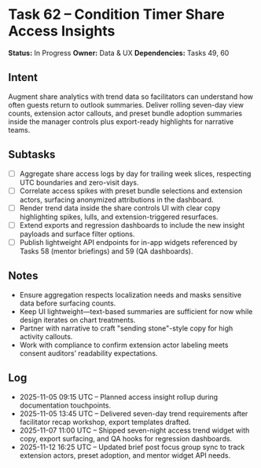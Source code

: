 # Task 62 – Condition Timer Share Access Insights

**Status:** In Progress
**Owner:** Data & UX
**Dependencies:** Tasks 49, 60

## Intent
Augment share analytics with trend data so facilitators can understand how often guests return to outlook summaries. Deliver rolling seven-day view counts, extension actor callouts, and preset bundle adoption summaries inside the manager controls plus export-ready highlights for narrative teams.

## Subtasks
- [ ] Aggregate share access logs by day for trailing week slices, respecting UTC boundaries and zero-visit days.
- [ ] Correlate access spikes with preset bundle selections and extension actors, surfacing anonymized attributions in the dashboard.
- [ ] Render trend data inside the share controls UI with clear copy highlighting spikes, lulls, and extension-triggered resurfaces.
- [ ] Extend exports and regression dashboards to include the new insight payloads and surface filter options.
- [ ] Publish lightweight API endpoints for in-app widgets referenced by Tasks 58 (mentor briefings) and 59 (QA dashboards).

## Notes
- Ensure aggregation respects localization needs and masks sensitive data before surfacing counts.
- Keep UI lightweight—text-based summaries are sufficient for now while design iterates on chart treatments.
- Partner with narrative to craft "sending stone"-style copy for high activity callouts.
- Work with compliance to confirm extension actor labeling meets consent auditors’ readability expectations.

## Log
- 2025-11-05 09:15 UTC – Planned access insight rollup during documentation touchpoints.
- 2025-11-05 13:45 UTC – Delivered seven-day trend requirements after facilitator recap workshop, export templates drafted.
- 2025-11-07 11:00 UTC – Shipped seven-night access trend widget with copy, export surfacing, and QA hooks for regression dashboards.
- 2025-11-12 16:25 UTC – Updated brief post focus group sync to track extension actors, preset adoption, and mentor widget API needs.
